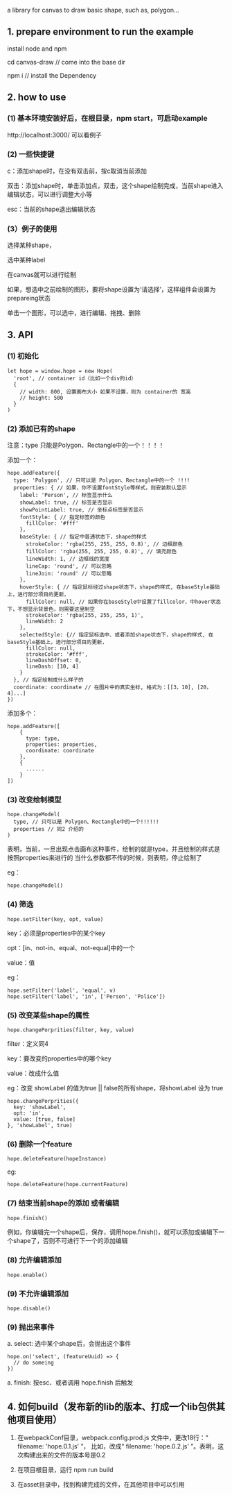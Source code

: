 a library for canvas to draw basic shape, such as, polygon...

## 1. prepare environment to run the example

install node and npm

cd canvas-draw // come into the base dir

npm i // install the Dependency

## 2. how to use

### (1) 基本环境安装好后，在根目录，npm start，可启动example

http://localhost:3000/ 可以看例子

### (2) 一些快捷键

c：添加shape时，在没有双击前，按c取消当前添加

双击：添加shape时，单击添加点，双击，这个shape绘制完成，当前shape进入编辑状态，可以进行调整大小等

esc：当前的shape退出编辑状态

### (3）例子的使用

选择某种shape，

选中某种label  

在canvas就可以进行绘制  

如果，想选中之前绘制的图形，要将shape设置为‘请选择’，这样组件会设置为prepareing状态

单击一个图形，可以选中，进行编辑、拖拽、删除

## 3. API

### (1) 初始化

```
let hope = window.hope = new Hope(
  'root', // container id（比如一个div的id）
  {
    // width: 800, 设置画布大小 如果不设置，则为 container的 宽高
    // height: 500
  }
)

```
### (2) 添加已有的shape

注意：type 只能是Polygon、Rectangle中的一个！！！！

添加一个：
```
hope.addFeature({
  type: 'Polygon', // 只可以是 Polygon、Rectangle中的一个 !!!!
  properties: { // 如果，你不设置fontStyle等样式，则安装默认显示
    label: 'Person', // 标签显示什么
    showLabel: true, // 标签是否显示
    showPointLabel: true, // 坐标点标签是否显示
    fontStyle: { // 指定标签的颜色
      fillColor: '#fff'
    },
    baseStyle: { // 指定中普通状态下，shape的样式
      strokeColor: 'rgba(255, 255, 255, 0.8)', // 边框颜色
      fillColor: 'rgba(255, 255, 255, 0.8)', // 填充颜色
      lineWidth: 1, // 边框线的宽度
      lineCap: 'round', // 可以忽略
      lineJoin: 'round' // 可以忽略
    },
    hoverStyle: { // 指定鼠标经过shape状态下，shape的样式, 在baseStyle基础上，进行部分项目的更新，
      fillColor: null, // 如果你在baseStyle中设置了fillcolor，中hover状态下，不想显示背景色，则需要这里制空
      strokeColor: 'rgba(255, 255, 255, 1)',
      lineWidth: 2
    },
    selectedStyle: {// 指定鼠标选中、或者添加shape状态下，shape的样式, 在baseStyle基础上，进行部分项目的更新，
      fillColor: null,
      strokeColor: '#fff',
      lineDashOffset: 0,
      lineDash: [10, 4]
    }
  }, // 指定绘制成什么样子的
  coordinate: coordinate // 在图片中的真实坐标, 格式为：[[3，10], [20，4]...]
})

```
添加多个：
```
hope.addFeature([
    {
      type: type,
      properties: properties,
      coordinate: coordinate
    },
    {
      ......
    }
])

```
### (3) 改变绘制模型
```
hope.changeModel(
  type, // 只可以是 Polygon、Rectangle中的一个!!!!!!
  properties // 同2 介绍的
)

```

表明，当前，一旦出现点击画布这种事件，绘制的就是type，并且绘制的样式是按照properties来进行的
当什么参数都不传的时候，则表明，停止绘制了

eg：
```
hope.changeModel()

```

### (4) 筛选
```
hope.setFilter(key, opt, value)

```
key：必须是properties中的某个key

opt：[in、not-in、equal、not-equal]中的一个

value：值

eg：
```
hope.setFilter('label', 'equal', v)
hope.setFilter('label', 'in', ['Person', 'Police'])

```
### (5) 改变某些shape的属性

```
hope.changePorprities(filter, key, value)

```
filter：定义同4

key：要改变的properties中的哪个key

value：改成什么值

eg：改变 showLabel 的值为true || false的所有shape，将showLabel 设为 true

```
hope.changePorprities({
  key: 'showLabel',
  opt: 'in',
  value: [true, false]
}, 'showLabel', true)

```
### (6) 删除一个feature
```
hope.deleteFeature(hopeInstance)

```

eg:

```
hope.deleteFeature(hope.currentFeature)

```

### (7) 结束当前shape的添加 或者编辑

```
hope.finish()

```
例如，你编辑完一个shape后，保存，调用hope.finish()，就可以添加或编辑下一个shape了，否则不可进行下一个的添加编辑

### (8) 允许编辑添加

```
hope.enable()

```

### (9) 不允许编辑添加

```
hope.disable()

```

### (9) 抛出来事件

a. select: 选中某个shape后，会抛出这个事件

```
hope.on('select', (featureUuid) => {
  // do someing
})
```
a. finish: 按esc、或者调用 hope.finish 后触发

## 4. 如何build（发布新的lib的版本、打成一个lib包供其他项目使用）

1. 在webpackConf目录，webpack.config.prod.js 文件中，更改18行：“ filename: 'hope.0.1.js' ”，
比如，改成“ filename: 'hope.0.2.js' ”。表明，这次构建出来的文件的版本号是0.2

2. 在项目根目录，运行 npm run build

3. 在asset目录中，找到构建完成的文件，在其他项目中可以引用

